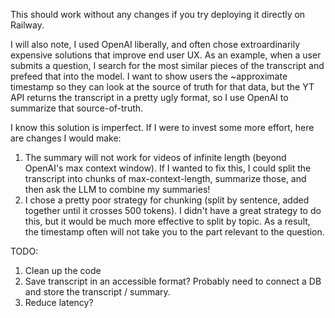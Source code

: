 This should work without any changes if you try deploying it directly on Railway.

I will also note, I used OpenAI liberally, and often chose extroardinarily expensive solutions that improve end user UX. As an example, when a user submits a question, I search for the most similar pieces of the transcript and prefeed that into the model. I want to show users the ~approximate timestamp so they can look at the source of truth for that data, but the YT API returns the transcript in a pretty ugly format, so I use OpenAI to summarize that source-of-truth. 

I know this solution is imperfect. If I were to invest some more effort, here are changes I would make:
1. The summary will not work for videos of infinite length (beyond OpenAI's max context window). If I wanted to fix this, I could split the transcript into chunks of max-context-length, summarize those, and then ask the LLM to combine my summaries! 
2. I chose a pretty poor strategy for chunking (split by sentence, added together until it crosses 500 tokens). I didn't have a great strategy to do this, but it would be much more effective to split by topic. As a result, the timestamp often will not take you to the part relevant to the question.

TODO: 
1. Clean up the code
2. Save transcript in an accessible format? Probably need to connect a DB and store the transcript / summary.
3. Reduce latency?
